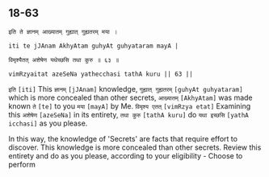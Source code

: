 ## 18-63


```shloka-sa
इति ते ज्ञानम् आख्यातम् गुह्यात् गुह्यतरम् मया ।
```
```shloka-sa-hk
iti te jJAnam AkhyAtam guhyAt guhyataram mayA |
```
```shloka-sa
विमृश्यैतत् अशेषेण यथेच्छसि तथा कुरु ॥ ६३ ॥
```
```shloka-sa-hk
vimRzyaitat azeSeNa yathecchasi tathA kuru || 63 ||
```

`इति` `[iti]` This `ज्ञानम्` `[jJAnam]` knowledge, `गुह्यात् गुह्यतरम्` `[guhyAt guhyataram]` which is more concealed than other secrets, `आख्यातम्` `[AkhyAtam]` was made known `ते` `[te]` to you `मया` `[mayA]` by Me. `विमृश्य एतत्` `[vimRzya etat]` Examining this `अशेषेण` `[azeSeNa]` in its entirety, `तथा कुरु` `[tathA kuru]` do `यथा इच्छसि` `[yathA icchasi]` as you please.

In this way, the knowledge of 
'Secrets' are facts that require effort to discover. This knowledge is more concealed than other secrets. 
Review this entirety and do as you please, according to your eligibility - Choose to perform 

